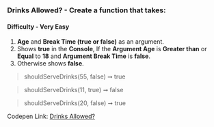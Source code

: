 ### Drinks Allowed? - Create a function that takes:

#### Difficulty - Very Easy

1. **Age** and **Break Time (true or false)** as an argument.
1. Shows **true** in the **Console**, If the **Argument Age** is **Greater than** or **Equal** to **18** and **Argument Break Time** is **false**.
1. Otherwise shows **false**.

> shouldServeDrinks(55, false) ➞ true

> shouldServeDrinks(11, true) ➞ false

> shouldServeDrinks(20, false) ➞ true

Codepen Link: [Drinks Allowed?](https://codepen.io/javascriptstudent/pen/OJRrGEa)